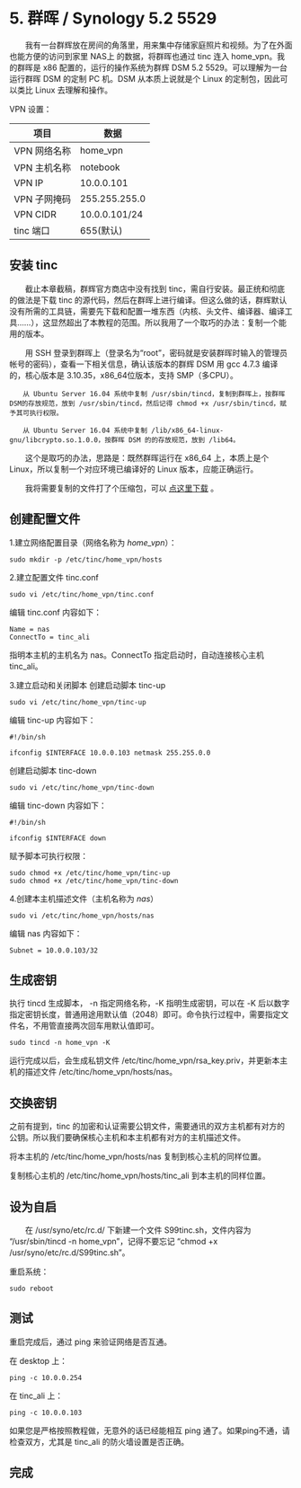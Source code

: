 # 5. 群晖 / Synology 5.2 5529

　　我有一台群辉放在房间的角落里，用来集中存储家庭照片和视频。为了在外面也能方便的访问到家里 NAS上 的数据，将群晖也通过 tinc 连入 home_vpn。我的群晖是 x86 配置的，运行的操作系统为群辉 DSM 5.2 5529。可以理解为一台运行群晖 DSM 的定制 PC 机。DSM 从本质上说就是个 Linux 的定制包，因此可以类比 Linux 去理解和操作。



VPN 设置：

| 项目         | 数据          |
| ------------ | ------------- |
| VPN 网络名称 | home_vpn      |
| VPN 主机名称 | notebook      |
| VPN IP       | 10.0.0.101    |
| VPN 子网掩码 | 255.255.255.0 |
| VPN CIDR     | 10.0.0.101/24 |
| tinc 端口    | 655(默认)     |



## 安装 tinc

　　截止本章截稿，群辉官方商店中没有找到 tinc，需自行安装。最正统和彻底的做法是下载 tinc 的源代码，然后在群晖上进行编译。但这么做的话，群辉默认没有所需的工具链，需要先下载和配置一堆东西（内核、头文件、编译器、编译工具……），这显然超出了本教程的范围。所以我用了一个取巧的办法：复制一个能用的版本。

　　用 SSH 登录到群晖上（登录名为“root”，密码就是安装群晖时输入的管理员帐号的密码），查看一下相关信息，确认该版本的群辉 DSM 用 gcc 4.7.3 编译的，核心版本是 3.10.35，x86_64位版本，支持 SMP（多CPU）。

```
　　从 Ubuntu Server 16.04 系统中复制 /usr/sbin/tincd，复制到群晖上，按群晖 DSM的存放规范，放到 /usr/sbin/tincd，然后记得 chmod +x /usr/sbin/tincd，赋予其可执行权限。

　　从 Ubuntu Server 16.04 系统中复制 /lib/x86_64-linux-gnu/libcrypto.so.1.0.0，按群晖 DSM 的的存放规范，放到 /lib64。
```


　　这个是取巧的办法，思路是：既然群晖运行在 x86_64 上，本质上是个 Linux，所以复制一个对应环境已编译好的 Linux 版本，应能正确运行。

　　我将需要复制的文件打了个压缩包，可以 [点这里下载](./assets/tincd_UbuntuServer_16.04.4_64bit.zip) 。



## 创建配置文件

1.建立网络配置目录（网络名称为 *home_vpn*）：

```
sudo mkdir -p /etc/tinc/home_vpn/hosts
```



2.建立配置文件 tinc.conf

```
sudo vi /etc/tinc/home_vpn/tinc.conf
```

编辑 tinc.conf 内容如下：

```
Name = nas
ConnectTo = tinc_ali
```

指明本主机的主机名为 nas。ConnectTo 指定启动时，自动连接核心主机 tinc_ali。



3.建立启动和关闭脚本
创建启动脚本 tinc-up

```
sudo vi /etc/tinc/home_vpn/tinc-up
```

编辑 tinc-up 内容如下：

```
#!/bin/sh

ifconfig $INTERFACE 10.0.0.103 netmask 255.255.0.0
```

创建启动脚本 tinc-down

```
sudo vi /etc/tinc/home_vpn/tinc-down
```

编辑 tinc-down 内容如下：

```
#!/bin/sh

ifconfig $INTERFACE down
```

赋予脚本可执行权限：

```
sudo chmod +x /etc/tinc/home_vpn/tinc-up
sudo chmod +x /etc/tinc/home_vpn/tinc-down
```



4.创建本主机描述文件（主机名称为 *nas*）

```
sudo vi /etc/tinc/home_vpn/hosts/nas
```

编辑 nas 内容如下：

```
Subnet = 10.0.0.103/32
```



## 生成密钥

执行 tincd 生成脚本， -n 指定网络名称，-K 指明生成密钥，可以在 -K 后以数字指定密钥长度，普通用途用默认值（2048）即可。命令执行过程中，需要指定文件名，不用管直接两次回车用默认值即可。

```
sudo tincd -n home_vpn -K
```

运行完成以后，会生成私钥文件 /etc/tinc/home_vpn/rsa_key.priv，并更新本主机的描述文件 /etc/tinc/home_vpn/hosts/nas。



## 交换密钥

之前有提到，tinc 的加密和认证需要公钥文件，需要通讯的双方主机都有对方的公钥。所以我们要确保核心主机和本主机都有对方的主机描述文件。

将本主机的 /etc/tinc/home_vpn/hosts/nas 复制到核心主机的同样位置。

复制核心主机的 /etc/tinc/home_vpn/hosts/tinc_ali 到本主机的同样位置。



## 设为自启

　　在 /usr/syno/etc/rc.d/ 下新建一个文件 S99tinc.sh，文件内容为 “/usr/sbin/tincd -n home_vpn”，记得不要忘记 “chmod +x /usr/syno/etc/rc.d/S99tinc.sh”。



重启系统：

```
sudo reboot
```



## 测试

重启完成后，通过 ping 来验证网络是否互通。

在 desktop 上：

```
ping -c 10.0.0.254
```

在 tinc_ali 上：

```
ping -c 10.0.0.103
```

如果您是严格按照教程做，无意外的话已经能相互 ping 通了。如果ping不通，请检查双方，尤其是 tinc_ali 的防火墙设置是否正确。



## 完成

